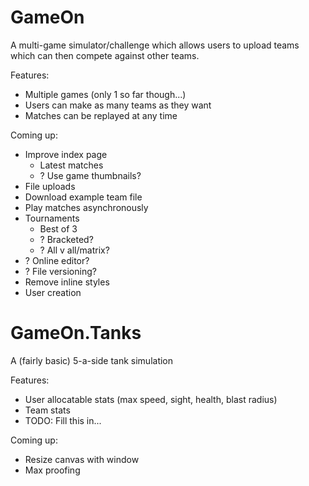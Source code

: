 GameOn
======

A multi-game simulator/challenge which allows users to upload teams which
can then compete against other teams.

Features:
  * Multiple games (only 1 so far though...)
  * Users can make as many teams as they want
  * Matches can be replayed at any time

Coming up:
  * Improve index page
    * Latest matches
    * ? Use game thumbnails?
  * File uploads
  * Download example team file
  * Play matches asynchronously
  * Tournaments
    * Best of 3
    * ? Bracketed?
    * ? All v all/matrix?
  * ? Online editor?
  * ? File versioning?
  * Remove inline styles
  * User creation

GameOn.Tanks
============

A (fairly basic) 5-a-side tank simulation

Features:
  * User allocatable stats (max speed, sight, health, blast radius)
  * Team stats
  * TODO: Fill this in...

Coming up:
  * Resize canvas with window
  * Max proofing
